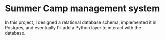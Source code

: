 # Summer Camp management system
In this project, I designed a relational database schema, implemented it in Postgres, and eventually I'll add a Python layer to interact with the database.

